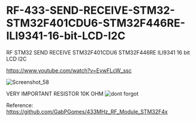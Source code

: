 # RF-433-SEND-RECEIVE-STM32-STM32F401CDU6-STM32F446RE-ILI9341-16-bit-LCD-I2C
RF STM32 SEND RECEIVE STM32F401CDU6 STM32F446RE ILI9341 16 bit LCD I2C

https://www.youtube.com/watch?v=EywFLcW_ssc


![Screenshot_58](https://user-images.githubusercontent.com/31142397/209251090-9ca6d9e9-d7a5-44d0-9c00-e2bf5ecba5e2.jpg)

VERY IMPORTANT RESISTOR 10K OHM
![dont forgot](https://user-images.githubusercontent.com/31142397/209251095-65713c71-fde1-4400-9d75-13f45bc1fc58.jpg)

Reference:
https://github.com/GabPGomes/433MHz_RF_Module_STM32F4x
